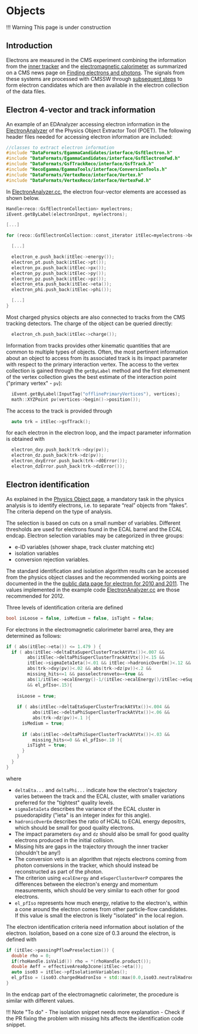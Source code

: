 # Objects

!!! Warning
    This page is under construction

## Introduction

Electrons are measured in the CMS experiment combining the information from the [inner tracker](https://cms.cern/index.php/detector/identifying-tracks) and the [electromagnetic calorimeter](https://cms.cern/detector/measuring-energy/energy-electrons-and-photons-ecal) as summarized on a CMS news page on [Finding electrons and photons](https://cms.cern/news/finding-electrons-and-photons-cms-detector). The signals from these systems are processed with CMSSW through [subsequent steps](../../../cmssw/cmsswdatamodel.md) to form electron candidates which are then available in the electron collection of the data files.

## Electron 4-vector and track information

An example of an EDAnalyzer accessing electron information in the [ElectronAnalyzer](https://github.com/cms-opendata-analyses/PhysObjectExtractorTool/blob/2012/PhysObjectExtractor/src/ElectronAnalyzer.cc) of the Physics Object Extractor Tool (POET). The following header files needed for accessing electron information are included:

``` cpp
//classes to extract electron information
#include "DataFormats/EgammaCandidates/interface/GsfElectron.h"
#include "DataFormats/EgammaCandidates/interface/GsfElectronFwd.h"
#include "DataFormats/GsfTrackReco/interface/GsfTrack.h"
#include "RecoEgamma/EgammaTools/interface/ConversionTools.h"
#include "DataFormats/VertexReco/interface/Vertex.h"
#include "DataFormats/VertexReco/interface/VertexFwd.h"
```

In [ElectronAnalyzer.cc](https://github.com/cms-opendata-analyses/PhysObjectExtractorTool/blob/2012/PhysObjectExtractor/src/ElectronAnalyzer.cc), the electron four-vector elements are accessed as shown below.

``` cpp
Handle<reco::GsfElectronCollection> myelectrons;
iEvent.getByLabel(electronInput, myelectrons);

[...]

for (reco::GsfElectronCollection::const_iterator itElec=myelectrons->begin(); itElec!=myelectrons->end(); ++itElec){

  [...]

  electron_e.push_back(itElec->energy());
  electron_pt.push_back(itElec->pt());
  electron_px.push_back(itElec->px());
  electron_py.push_back(itElec->py());
  electron_pz.push_back(itElec->pz());
  electron_eta.push_back(itElec->eta());
  electron_phi.push_back(itElec->phi());

  [...]
}
```

Most charged physics objects are also connected to tracks from the CMS tracking detectors. The charge of the object can be queried directly:

``` cpp
  electron_ch.push_back(itElec->charge());
```

Information from tracks provides other kinematic quantities that are common to multiple types of objects. Often, the most pertinent information about an object to access from its associated track is its impact parameter with respect to the primary interaction vertex. The access to the vertex collection is gained through the `getByLabel` method and the first elemement of the vertex collection gives the best estimate of the interaction point ("primary vertex" - `pv`):

``` cpp
  iEvent.getByLabel(InputTag("offlinePrimaryVertices"), vertices);
  math::XYZPoint pv(vertices->begin()->position());
```

The access to the track is provided through

``` cpp
  auto trk = itElec->gsfTrack();
```

for each electron in the electron loop, and the impact parameter information is obtained with

``` cpp
  electron_dxy.push_back(trk->dxy(pv));
  electron_dz.push_back(trk->dz(pv));
  electron_dxyError.push_back(trk->d0Error());
  electron_dzError.push_back(trk->dzError());
```

## Electron identification

As explained in the [Physics Object page](../objects#detector-information-for-identification), a mandatory task in the physics analysis is to identify electrons, i.e. to separate “real” objects from “fakes”. The criteria depend on the type of analysis.

The selection is based on cuts on a small number of variables. Different thresholds are used for electrons found in the ECAL barrel and the ECAL endcap. Electron selection variables may be categorized in three groups:

- e-ID variables (shower shape, track cluster matching etc)
- isolation variables
- conversion rejection variables.

The standard identification and isolation algorithm results can be accessed from the physics object classes and the recommended working points are documented in the the [public data page for electron for 2010 and 2011](https://twiki.cern.ch/twiki/bin/view/CMSPublic/EgammaPublicData). The values implemented in the example code [ElectronAnalyzer.cc](https://github.com/cms-opendata-analyses/PhysObjectExtractorTool/blob/2012/PhysObjectExtractor/src/ElectronAnalyzer.cc) are those recommended for 2012.

Three levels of identification criteria are defined

``` cpp
bool isLoose = false, isMedium = false, isTight = false;
```

For electrons in the electromagnetic calorimeter barrel area, they are determined as follows:

``` cpp
if ( abs(itElec->eta()) <= 1.479 ) {   
  if ( abs(itElec->deltaEtaSuperClusterTrackAtVtx())<.007 && 
        abs(itElec->deltaPhiSuperClusterTrackAtVtx())<.15 && 
        itElec->sigmaIetaIeta()<.01 && itElec->hadronicOverEm()<.12 && 
        abs(trk->dxy(pv))<.02 && abs(trk->dz(pv))<.2 && 
        missing_hits<=1 && passelectronveto==true &&
        abs(1/itElec->ecalEnergy()-1/(itElec->ecalEnergy()/itElec->eSuperClusterOverP()))<.05 
        && el_pfIso<.15){
    
    isLoose = true;
    
    if ( abs(itElec->deltaEtaSuperClusterTrackAtVtx())<.004 && 
          abs(itElec->deltaPhiSuperClusterTrackAtVtx())<.06 && 
          abs(trk->dz(pv))<.1 ){
      isMedium = true;
      
      if (abs(itElec->deltaPhiSuperClusterTrackAtVtx())<.03 && 
          missing_hits<=0 && el_pfIso<.10 ){
        isTight = true;
      }
    }
  }
}
```

where

- `deltaEta...` and `deltaPhi...` indicate how the electron's trajectory varies between the track and the ECAL cluster,
with smaller variations preferred for the "tightest" quality levels.
- `sigmaIetaIeta` describes the variance of the ECAL cluster in psuedorapidity ("ieta" is an integer index for this angle).
- `hadronicOverEm` describes the ratio of HCAL to ECAL energy depositrs, which should be small for good quality electrons.
- The impact parameters `dxy` and `dz` should also be small for good quality electrons produced in the initial collision.
- Missing hits are gaps in the trajectory through the inner tracker (shouldn't be any!)
- The conversion veto is an algorithm that rejects electrons coming from photon conversions in the tracker, which should instead be reconstructed as part of the photon.
- The criterion using `ecalEnergy` and `eSuperClusterOverP` compares the differences between the electron's energy and momentum measurements, which should be very similar to each other for good electrons.
- `el_pfIso` represents how much energy, relative to the electron's, within a cone around the electron comes from other particle-flow candidates. If this value is small the electron is likely "isolated" in the local region.

The electron identification criteria need information about isolation of the electron. Isolation, based on a cone size of 0.3 around the electron, is defined with

``` cpp
if (itElec->passingPflowPreselection()) {
  double rho = 0;
  if(rhoHandle.isValid()) rho = *(rhoHandle.product());
  double Aeff = effectiveArea0p3cone(itElec->eta());
  auto iso03 = itElec->pfIsolationVariables();
  el_pfIso = (iso03.chargedHadronIso + std::max(0.0,iso03.neutralHadronIso + iso03.photonIso - rho*Aeff))/itElec->pt();
} 
```

In the endcap part of the electromagnetic calorimeter, the procedure is similar with different values.

!!! Note "To do"
    - The isolation snippet needs more explanation
    - Check if the PR fixing the problem with missing hits affects the identification code snippet.

